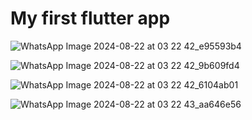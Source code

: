 # My first flutter app

![WhatsApp Image 2024-08-22 at 03 22 42_e95593b4](https://github.com/user-attachments/assets/4ca16b86-db2c-46f7-bf78-a75715d9dfd7)

![WhatsApp Image 2024-08-22 at 03 22 42_9b609fd4](https://github.com/user-attachments/assets/63d3fbd9-9c27-450b-9e2d-0d3ae2080c4f)

![WhatsApp Image 2024-08-22 at 03 22 42_6104ab01](https://github.com/user-attachments/assets/587d3c41-c98b-4eb4-84af-26416d3f425d)

![WhatsApp Image 2024-08-22 at 03 22 43_aa646e56](https://github.com/user-attachments/assets/e25fefcb-12d0-46c7-8c83-4dd65f5ab6c5)
